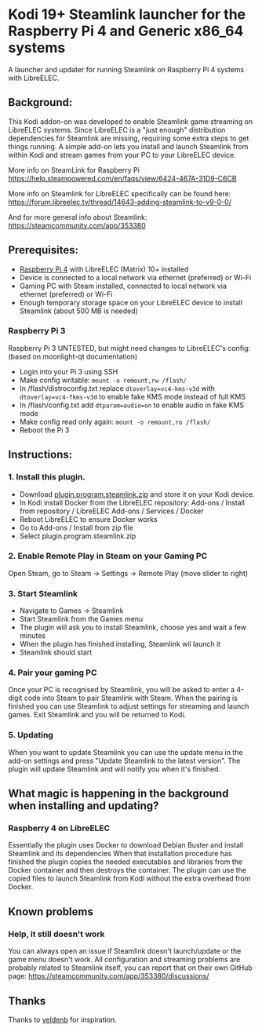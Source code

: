 # Kodi 19+ Steamlink launcher for the Raspberry Pi 4 and Generic x86_64 systems
A launcher and updater for running Steamlink on Raspberry Pi 4 systems with LibreELEC.

## Background:
This Kodi addon-on was developed to enable Steamlink game streaming on LibreELEC systems.
Since LibreELEC is a "just enough" distribution dependencies for Steamlink are missing, requiring some extra steps to get things running. 
A simple add-on lets you install and launch Steamlink from within Kodi and stream games from your PC to your LibreELEC device.

More info on SteamLink for Raspberry Pi
https://help.steampowered.com/en/faqs/view/6424-467A-31D9-C6CB

More info on Steamlink for LibreELEC specifically can be found here:
https://forum.libreelec.tv/thread/14643-adding-steamlink-to-v9-0-0/

And for more general info about Steamlink:
https://steamcommunity.com/app/353380

## Prerequisites:
- [Raspberry Pi 4](https://libreelec.tv/raspberry-pi-4/) with LibreELEC (Matrix) 10+ installed
- Device is connected to a local network via ethernet (preferred) or Wi-Fi
- Gaming PC with Steam installed, connected to local network via ethernet (preferred) or Wi-Fi
- Enough temporary storage space on your LibreELEC device to install Steamlink (about 500 MB is needed)

### Raspberry Pi 3
Raspberry Pi 3 UNTESTED, but might need changes to LibreELEC's config: (based on moonlight-qt documentation)
- Login into your Pi 3 using SSH
- Make config writable: `mount -o remount,rw /flash/`
- In /flash/distroconfig.txt replace `dtoverlay=vc4-kms-v3d` with `dtoverlay=vc4-fkms-v3d` to enable fake KMS mode instead of full KMS
- In /flash/config.txt add `dtparam=audio=on` to enable audio in fake KMS mode
- Make config read only again: `mount -o remount,ro /flash/`
- Reboot the Pi 3

## Instructions:
### 1. Install this plugin.
- Download [plugin.program.steamlink.zip](https://github.com/meekys/plugin.program.steamlink/releases/latest/) and store it on your Kodi device.
- In Kodi install Docker from the LibreELEC repository: Add-ons / Install from repository / LibreELEC Add-ons / Services / Docker 
- Reboot LibreELEC to ensure Docker works
- Go to Add-ons / Install from zip file
- Select plugin.program.steamlink.zip

### 2. Enable Remote Play in Steam on your Gaming PC

Open Steam, go to Steam -> Settings -> Remote Play (move slider to right)

### 3. Start Steamlink 
- Navigate to Games -> Steamlink
- Start Steamlink from the Games menu
- The plugin will ask you to install Steamlink, choose yes and wait a few minutes
- When the plugin has finished installing, Steamlink wil launch it
- Steamlink should start

### 4. Pair your gaming PC
Once your PC is recognised by Steamlink, you will be asked to enter a 4-digit code into Steam to pair Steamlink with Steam.
When the pairing is finished you can use Steamlink to adjust settings for streaming and launch games. Exit Steamlink and you will be returned to Kodi.

### 5. Updating
When you want to update Steamlink you can use the update menu in the add-on settings and press "Update Steamlink to the latest version".
The plugin will update Steamlink and will notify you when it's finished.

## What magic is happening in the background when installing and updating?
### Raspberry 4 on LibreELEC
Essentially the plugin uses Docker to download Debian Buster and install Steamlink and its dependencies
When that installation procedure has finished the plugin copies the needed executables and libraries from the Docker container and then destroys the container.
The plugin can use the copied files to launch Steamlink from Kodi without the extra overhead from Docker. 

## Known problems

### Help, it still doesn't work
You can always open an issue if Steamlink doesn't launch/update or the game menu doesn't work.
All configuration and streaming problems are probably related to Steamlink itself, you can report that on their own GitHub page: https://steamcommunity.com/app/353380/discussions/

## Thanks
Thanks to [veldenb](https://github.com/veldenb/plugin.program.moonlight-qt) for inspiration.
